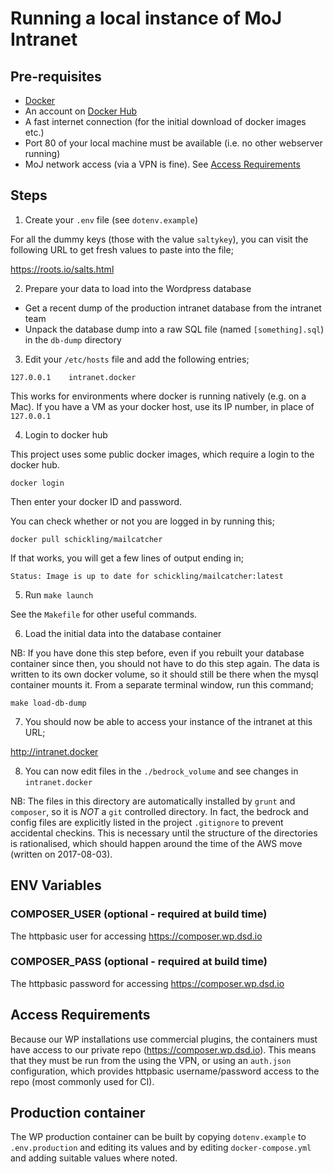 # Running a local instance of MoJ Intranet

## Pre-requisites

* [Docker](https://www.docker.com/)
* An account on [Docker Hub](https://hub.docker.com/)
* A fast internet connection (for the initial download of docker images etc.)
* Port 80 of your local machine must be available (i.e. no other webserver running)
* MoJ network access (via a VPN is fine). See [Access Requirements](#access-requirements)

## Steps

1. Create your `.env` file (see `dotenv.example`)

  For all the dummy keys (those with the value `saltykey`), you can
visit the following URL to get fresh values to paste into the file;

  https://roots.io/salts.html

2. Prepare your data to load into the Wordpress database

  * Get a recent dump of the production intranet database from the intranet team
  * Unpack the database dump into a raw SQL file (named `[something].sql`) in the `db-dump` directory

3. Edit your `/etc/hosts` file and add the following entries;

  `127.0.0.1	intranet.docker`

  This works for environments where docker is running natively (e.g. on
a Mac). If you have a VM as your docker host, use its IP number, in
place of `127.0.0.1`

4. Login to docker hub

This project uses some public docker images, which require a login
to the docker hub.

  `docker login`

Then enter your docker ID and password.

You can check whether or not you are logged in by running this;

  `docker pull schickling/mailcatcher`

If that works, you will get a few lines of output ending in;

  `Status: Image is up to date for schickling/mailcatcher:latest`

5. Run `make launch`

See the `Makefile` for other useful commands.

6. Load the initial data into the database container

  NB: If you have done this step before, even if you rebuilt your
database container since then, you should not have to do this step
again. The data is written to its own docker volume, so it should still
be there when the mysql container mounts it.  From a separate terminal
window, run this command;

  `make load-db-dump`

7. You should now be able to access your instance of the intranet at
   this URL;

  http://intranet.docker

8. You can now edit files in the `./bedrock_volume` and see changes in
   `intranet.docker`

  NB: The files in this directory are automatically installed by `grunt`
and `composer`, so it is *NOT* a `git` controlled directory. In fact,
the bedrock and config files are explicitly listed in the project
`.gitignore` to prevent accidental checkins. This is necessary until the
structure of the directories is rationalised, which should happen around
the time of the AWS move (written on 2017-08-03).

## ENV Variables

### COMPOSER_USER (optional - required at build time)
The httpbasic user for accessing https://composer.wp.dsd.io

### COMPOSER_PASS (optional - required at build time)
The httpbasic password for accessing https://composer.wp.dsd.io

## <a name="access-requirements"></a> Access Requirements

Because our WP installations use commercial plugins, the
containers must have access to our private repo
(https://composer.wp.dsd.io). This means that they must be run from the
using the VPN, or using an `auth.json` configuration, which provides
httpbasic username/password access to the repo (most commonly used for
CI).

## Production container

The WP production container can be built by copying `dotenv.example` to
`.env.production` and editing its values and by editing
`docker-compose.yml` and adding suitable values where noted.

